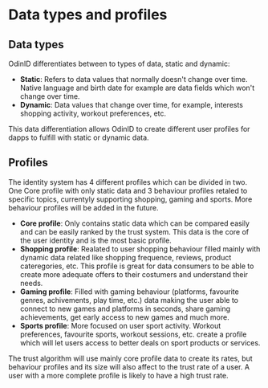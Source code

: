# Data types and profiles

## Data types

OdinID differentiates between to types of data, static and dynamic:
- **Static**: Refers to data values that normally doesn't change over time. Native language and birth date for example are data fields which won't change over time.
- **Dynamic**: Data values that change over time, for example, interests shopping activity, workout preferences, etc.

This data differentiation allows OdinID to create different user profiles for dapps to fulfill with static or dynamic data.

## Profiles

The identity system has 4 different profiles which can be divided in two. One Core profile with only static data and 3 behaviour profiles retaled to specific topics, currentyly supporting shopping, gaming and sports. More behaviour profiles will be added in the future.

- **Core profile**: Only contains static data which can be compared easily and can be easily ranked by the trust system. This data is the core of the user identity and is the most basic profile.
- **Shopping profile**: Realated to user shopping behaviour filled mainly with dynamic data related like shopping frequence, reviews, product cateregories, etc. This profile is great for data consumers to be able to create more adequate offers to their costumers and understand their needs.
- **Gaming profile**: Filled with gaming behaviour (platforms, favourite genres, achivements, play time, etc.) data making the user able to connect to new games and platforms in seconds, share gaming achievements, get early access to new games and much more.
- **Sports profile**: More focused on user sport activity. Workout preferences, favourite sports, workout sessions, etc. create a profile which will let users access to better deals on sport products or services.

The trust algorithm will use mainly core profile data to create its rates, but behaviour profiles and its size will also affect to the trust rate of a user. A user with a more complete profile is likely to have a high trust rate.